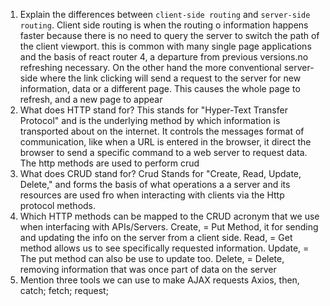 1.  Explain the differences between `client-side routing` and `server-side routing`.
Client side routing is when the routing o information happens faster because there is no need to query the server to switch the path of the client viewport. this is common with many single page applications and the basis of react router 4, a departure from previous versions.no refreshing necessary. 
On the other hand the more conventional server-side where the  link clicking will send a request to the server for new information, data or a different page. This causes the whole page to refresh, and a new page to appear
1.  What does HTTP stand for? This stands for "Hyper-Text Transfer Protocol" and is the  underlying method by which information is transported about on the  internet. It controls the messages format of communication, like when a URL is  entered in the browser, it direct the browser to send a specific command to a web server to request data. The http methods are used to perform crud
1.  What does CRUD stand for?
Crud Stands for "Create, Read, Update, Delete," and forms the basis of what operations a a server and its resources are used fro when interacting with clients via the Http protocol methods.
1.  Which HTTP methods can be mapped to the CRUD acronym that we use when interfacing with APIs/Servers.
Create, = Put Method, it for sending and updating the info on the server from a client side.
Read, = Get method allows us to see specifically requested information.
Update, = The put method can also be use to update too.
Delete, = Delete, removing information that was once part of data on the server
1.  Mention three tools we can use to make AJAX requests
Axios, then, catch; fetch; request;